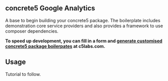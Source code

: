 ## concrete5 Google Analytics

A base to begin building your concrete5 package. The boilerplate includes demonstration core service providers and also provides a framework to use composer dependencies.

**To speed up development, you can fill in a form and [generate customised concrete5 package boilerpates](https://c5labs.com/concrete5-boilerplate) at c5labs.com.**

## Usage

Tutorial to follow.